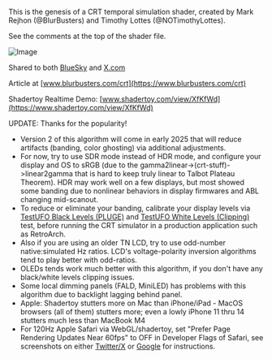 This is the genesis of a CRT temporal simulation shader, created by Mark Rejhon (@BlurBusters) and Timothy Lottes (@NOTimothyLottes).

See the comments at the top of the shader file.

![Image](https://blurbusters.com/wp-content/uploads/2024/12/crt-simulation-animated.gif) 

Shared to both [BlueSky](https://bsky.app/profile/blurbusters.com/post/3ldz4u6kovs2v) and [X.com](https://x.com/BlurBusters/status/1871340328965533777)

Article at [www.blurbusters.com/crt](https://www.blurbusters.com/crt)

Shadertoy Realtime Demo: [www.shadertoy.com/view/XfKfWd](https://www.shadertoy.com/view/XfKfWd)

UPDATE: Thanks for the popularity!
- Version 2 of this algorithm will come in early 2025 that will reduce artifacts (banding, color ghosting) via additional adjustments.
- For now, try to use SDR mode instead of HDR mode, and configure your display and OS to sRGB (due to the gamma2linear->(crt-stuff)->linear2gamma that is hard to keep truly linear to Talbot Plateau Theorem). HDR may work well on a few displays, but most showed some banding due to nonlinear behaviors in display firmwares and ABL changing mid-scanout.
- To reduce or eliminate your banding, calibrate your display levels via [TestUFO Black Levels (PLUGE)](https://testufo.com/blacklevels) and [TestUFO White Levels (Clipping)](https://testufo.com/whitelevels) test, before running the CRT simulator in a production application such as RetroArch.
- Also if you are using an older TN LCD, try to use odd-number native:simulated Hz ratios.  LCD's voltage-polarity inversion algorithms tend to play better with odd-ratios.
- OLEDs tends work much better with this algorithm, if you don't have any black/white levels clipping issues.
- Some local dimming panels (FALD, MiniLED) has problems with this algorithm due to backlight lagging behind panel.
- Apple: Shadertoy stutters more on Mac than iPhone/iPad - MacOS browsers (all of them) stutters more; even a lowly iPhone 11 thru 14 stutters much less than MacBook M4
- For 120Hz Apple Safari via WebGL/shadertoy, set "Prefer Page Rendering Updates Near 60fps" to OFF in Developer Flags of Safari, see screenshots on either [Twitter/X](https://www.twitter.com/TechLiandr/status/1805472820018778468) or [Google](https://www.google.com/search?q=iPhone+Prefer+Page+Rendering+Updates+Near+60fps&udm=2) for instructions.
